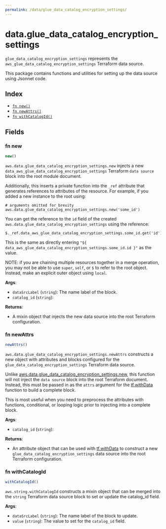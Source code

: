 ```yaml
---
permalink: /data/glue_data_catalog_encryption_settings/
---
```


# data.glue_data_catalog_encryption_settings

`glue_data_catalog_encryption_settings` represents the `aws_glue_data_catalog_encryption_settings` Terraform data source.



This package contains functions and utilities for setting up the data source using Jsonnet code.


## Index

* [`fn new()`](#fn-new)
* [`fn newAttrs()`](#fn-newattrs)
* [`fn withCatalogId()`](#fn-withcatalogid)

## Fields

### fn new

```ts
new()
```


`aws.data.glue_data_catalog_encryption_settings.new` injects a new `data_aws_glue_data_catalog_encryption_settings` Terraform `data source`
block into the root module document.

Additionally, this inserts a private function into the `_ref` attribute that generates references to attributes of the
resource. For example, if you added a new instance to the root using:

    # arguments omitted for brevity
    aws.data.glue_data_catalog_encryption_settings.new('some_id')

You can get the reference to the `id` field of the created `aws.data.glue_data_catalog_encryption_settings` using the reference:

    $._ref.data_aws_glue_data_catalog_encryption_settings.some_id.get('id')

This is the same as directly entering `"${ data_aws_glue_data_catalog_encryption_settings.some_id.id }"` as the value.

NOTE: if you are chaining multiple resources together in a merge operation, you may not be able to use `super`, `self`,
or `$` to refer to the root object. Instead, make an explicit outer object using `local`.

**Args**:
  - `dataSrcLabel` (`string`): The name label of the block.
  - `catalog_id` (`string`): 

**Returns**:
- A mixin object that injects the new data source into the root Terraform configuration.


### fn newAttrs

```ts
newAttrs()
```


`aws.data.glue_data_catalog_encryption_settings.newAttrs` constructs a new object with attributes and blocks configured for the `glue_data_catalog_encryption_settings`
Terraform data source.

Unlike [aws.data.glue_data_catalog_encryption_settings.new](#fn-glue_data_catalog_encryption_settingsnew), this function will not inject the `data source`
block into the root Terraform document. Instead, this must be passed in as the `attrs` argument for the
[tf.withData](https://github.com/tf-libsonnet/core/tree/main/docs#fn-withdata) function to build a complete block.

This is most useful when you need to preprocess the attributes with functions, conditional, or looping logic prior to
injecting into a complete block.

**Args**:
  - `catalog_id` (`string`): 

**Returns**:
  - An attribute object that can be used with [tf.withData](https://github.com/tf-libsonnet/core/tree/main/docs#fn-withdata) to construct a new `glue_data_catalog_encryption_settings` data source into the root Terraform configuration.


### fn withCatalogId

```ts
withCatalogId()
```

`aws.string.withCatalogId` constructs a mixin object that can be merged into the `string`
Terraform data source block to set or update the catalog_id field.



**Args**:
  - `dataSrcLabel` (`string`): The name label of the block to update.
  - `value` (`string`): The value to set for the `catalog_id` field.
